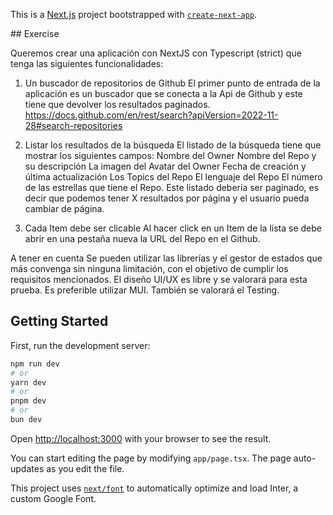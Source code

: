 This is a [Next.js](https://nextjs.org/) project bootstrapped with [`create-next-app`](https://github.com/vercel/next.js/tree/canary/packages/create-next-app).

## Exercise

Queremos crear una aplicación con NextJS con Typescript (strict) que tenga las siguientes funcionalidades:

1. Un buscador de repositorios de Github
   El primer punto de entrada de la aplicación es un buscador que se conecta a la Api de Github y este tiene que devolver los resultados paginados. https://docs.github.com/en/rest/search?apiVersion=2022-11-28#search-repositories

2. Listar los resultados de la búsqueda
   El listado de la búsqueda tiene que mostrar los siguientes campos:
   Nombre del Owner
   Nombre del Repo y su descripción
   La imagen del Avatar del Owner
   Fecha de creación y última actualización
   Los Topics del Repo
   El lenguaje del Repo
   El número de las estrellas que tiene el Repo.
   Este listado debería ser paginado, es decir que podemos tener X resultados por página y el usuario pueda cambiar de página.

3. Cada Item debe ser clicable
   Al hacer click en un Item de la lista se debe abrir en una pestaña nueva la URL del Repo en el Github.

A tener en cuenta
Se pueden utilizar las librerías y el gestor de estados que más convenga sin ninguna limitación, con el objetivo de cumplir los requisitos mencionados.
El diseño UI/UX es libre y se valorará para esta prueba. Es preferible utilizar MUI.
También se valorará el Testing.

## Getting Started

First, run the development server:

```bash
npm run dev
# or
yarn dev
# or
pnpm dev
# or
bun dev
```

Open [http://localhost:3000](http://localhost:3000) with your browser to see the result.

You can start editing the page by modifying `app/page.tsx`. The page auto-updates as you edit the file.

This project uses [`next/font`](https://nextjs.org/docs/basic-features/font-optimization) to automatically optimize and load Inter, a custom Google Font.
